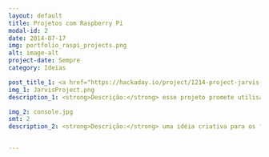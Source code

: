```yaml
---
layout: default
title: Projetos com Raspberry Pi
modal-id: 2
date: 2014-07-17
img: portfolio_raspi_projects.png
alt: image-alt
project-date: Sempre
category: Ideias

post_title_1: <a href="https://hackaday.io/project/1214-project-jarvis-ai-home-automation-assistant"><strong>Jarvis - Inteligência Artificial em casa (em inglês)</strong></a>
img_1: JarvisProject.png
description_1: <strong>Descrição:</strong> esse projeto promete utilisar uma solução baseada em Inteligência Artificial (IA) para reduzir o consumo de energia de sua casa e para oferecer um assistente pessoal artificial. As decisões são tomadas de acordo com o ambiente. Por exemplo, o seu novo assistente é capaz de ativar a máquina de café antes do usuário acordar, ou pode receber ordens como para apagar todas as luzes da casa.

img_2: console.jpg
smt: 2
description_2: <strong>Descrição:</strong> uma idéia criativa para os fãs de videogame que querem desenvolver a própria console portátil.


---
```

